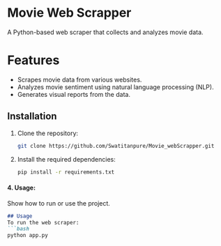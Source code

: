 # Movie Web Scrapper
A Python-based web scraper that collects and analyzes movie data.


# Features
- Scrapes movie data from various websites.
- Analyzes movie sentiment using natural language processing (NLP).
- Generates visual reports from the data.

## Installation
1. Clone the repository:
   ```bash
   git clone https://github.com/Swatitanpure/Movie_webScrapper.git
   ```
2. Install the required dependencies:
   ```bash
   pip install -r requirements.txt
   ```

#### 4. **Usage:**
Show how to run or use the project.
```markdown
## Usage
To run the web scraper:
```bash
python app.py
